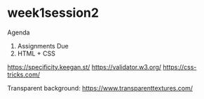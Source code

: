 # week1session2

Agenda
1. Assignments Due
2. HTML + CSS


https://specificity.keegan.st/
https://validator.w3.org/
https://css-tricks.com/

Transparent background:
https://www.transparenttextures.com/